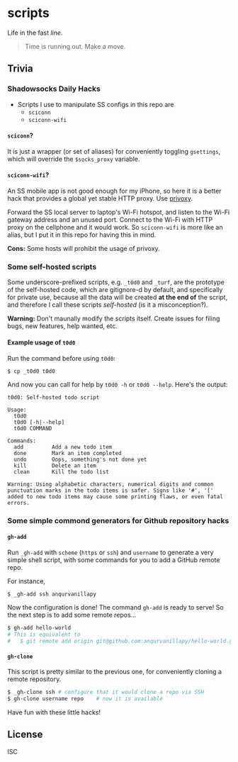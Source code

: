 scripts
=======

Life in the fast *line*.

> Time is running out. Make a move.

Trivia
------

### Shadowsocks Daily Hacks

- Scripts I use to manipulate SS configs in this repo are
    + `sciconn`
    + `sciconn-wifi`

#### `sciconn`?

It is just a wrapper (or set of aliases) for conveniently toggling `gsettings`,
which will override the `$socks_proxy` variable.

#### `sciconn-wifi`?

An SS mobile app is not good enough for my iPhone, so here it is a better hack
that provides a global yet stable HTTP proxy. Use [privoxy](https://www.privoxy.org/).

Forward the SS local server to laptop's Wi-Fi hotspot, and listen to the Wi-Fi
gateway address and an unused port. Connect to the Wi-Fi with HTTP proxy on the
cellphone and it would work. So `sciconn-wifi` is more like an alias, but I put
it in this repo for having this in mind.

**Cons:** Some hosts will prohibit the usage of privoxy.

### Some self-hosted scripts

Some underscore-prefixed scripts, e.g. `_t0d0` and `_turf`, are the prototype of
the self-hosted code, which are gitignore-d by default, and specifically for
private use, because all the data will be created **at the end of** the script,
and therefore I call these scripts *self-hosted* (is it a misconception?).

**Warning:** Don't maunally modify the scripts itself. Create issues for filing
bugs, new features, help wanted, etc.

#### Example usage of `t0d0`

Run the command before using `t0d0`:

```bash
$ cp _t0d0 t0d0
```

And now you can call for help by `t0d0 -h` or `t0d0 --help`. Here's the output:

```
t0d0: Self-hosted todo script

Usage:
  t0d0
  t0d0 [-h|--help]
  t0d0 COMMAND

Commands:
  add         Add a new todo item
  done        Mark an item completed
  undo        Oops, something's not done yet
  kill        Delete an item
  clean       Kill the todo list

Warning: Using alphabetic characters, numerical digits and common
punctuation marks in the todo items is safer. Signs like '#', '['
added to new todo items may cause some printing flaws, or even fatal
errors.
```

### Some simple commond generators for Github repository hacks

#### `gh-add`

Run `_gh-add` with `scheme` (`https` or `ssh`) and `username` to generate a very
simple shell script, with some commands for you to add a GitHub remote repo.

For instance,

```bash
$ _gh-add ssh anqurvanillapy
```

Now the configuration is done! The command `gh-add` is ready to serve! So the
next step is to add some remote repos...

```bash
$ gh-add hello-world
# This is equivalent to
#   $ git remote add origin git@github.com:anqurvanillapy/hello-world.git
```

#### `gh-clone`

This script is pretty similar to the previous one, for conveniently cloning a
remote repository.

```bash
$ _gh-clone ssh # configure that it would clone a repo via SSH
$ gh-clone username repo    # now it is available
```

Have fun with these little hacks!

License
-------

ISC
